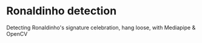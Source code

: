 # Ronaldinho detection
Detecting Ronaldinho's signature celebration, hang loose, with Mediapipe &amp; OpenCV
